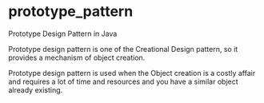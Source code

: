 # prototype_pattern
Prototype Design Pattern in Java

Prototype design pattern is one of the Creational Design pattern, so it provides a mechanism of object creation.

Prototype design pattern is used when the Object creation is a costly affair and requires a lot of time and resources and you have a similar object already existing.
